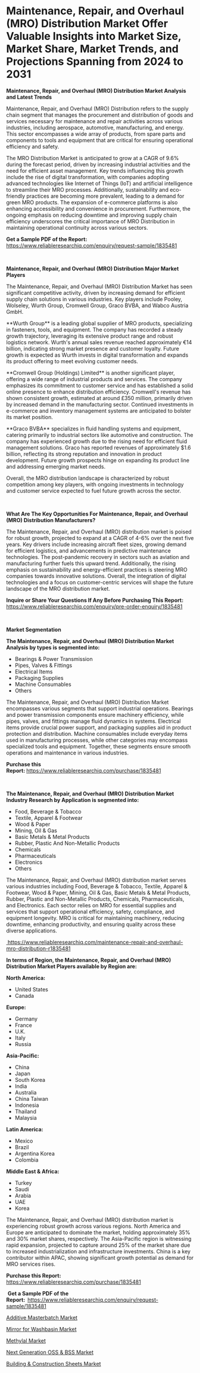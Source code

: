 <p><h1>Maintenance, Repair, and Overhaul (MRO) Distribution Market Offer Valuable Insights into Market Size, Market Share, Market Trends, and Projections Spanning from 2024 to 2031</h1></p><p><strong>Maintenance, Repair, and Overhaul (MRO) Distribution Market Analysis and Latest Trends</strong></p>
<p><p>Maintenance, Repair, and Overhaul (MRO) Distribution refers to the supply chain segment that manages the procurement and distribution of goods and services necessary for maintenance and repair activities across various industries, including aerospace, automotive, manufacturing, and energy. This sector encompasses a wide array of products, from spare parts and components to tools and equipment that are critical for ensuring operational efficiency and safety.</p><p>The MRO Distribution Market is anticipated to grow at a CAGR of 9.6% during the forecast period, driven by increasing industrial activities and the need for efficient asset management. Key trends influencing this growth include the rise of digital transformation, with companies adopting advanced technologies like Internet of Things (IoT) and artificial intelligence to streamline their MRO processes. Additionally, sustainability and eco-friendly practices are becoming more prevalent, leading to a demand for green MRO products. The expansion of e-commerce platforms is also enhancing accessibility and convenience in procurement. Furthermore, the ongoing emphasis on reducing downtime and improving supply chain efficiency underscores the critical importance of MRO Distribution in maintaining operational continuity across various sectors.</p></p>
<p><strong>Get a Sample PDF of the Report:&nbsp;</strong> <a href="https://www.reliableresearchiq.com/enquiry/request-sample/1835481?utm_campaign=1137&utm_medium=2&utm_source=Github&utm_content=ia&utm_term=16102024&utm_id=maintenance-repair-and-overhaul-mro-distribution">https://www.reliableresearchiq.com/enquiry/request-sample/1835481</a></p>
<p>&nbsp;</p>
<p><strong>Maintenance, Repair, and Overhaul (MRO) Distribution Major Market Players</strong></p>
<p><p>The Maintenance, Repair, and Overhaul (MRO) Distribution Market has seen significant competitive activity, driven by increasing demand for efficient supply chain solutions in various industries. Key players include Pooley, Wolseley, Wurth Group, Cromwell Group, Graco BVBA, and Wabco Austria GmbH.</p><p>**Wurth Group** is a leading global supplier of MRO products, specializing in fasteners, tools, and equipment. The company has recorded a steady growth trajectory, leveraging its extensive product range and robust logistics network. Wurth's annual sales revenue reached approximately €14 billion, indicating strong market presence and customer loyalty. Future growth is expected as Wurth invests in digital transformation and expands its product offering to meet evolving customer needs.</p><p>**Cromwell Group (Holdings) Limited** is another significant player, offering a wide range of industrial products and services. The company emphasizes its commitment to customer service and has established a solid online presence to enhance distribution efficiency. Cromwell's revenue has shown consistent growth, estimated at around £350 million, primarily driven by increased demand in the manufacturing sector. Continued investments in e-commerce and inventory management systems are anticipated to bolster its market position.</p><p>**Graco BVBA** specializes in fluid handling systems and equipment, catering primarily to industrial sectors like automotive and construction. The company has experienced growth due to the rising need for efficient fluid management solutions. Graco has reported revenues of approximately $1.6 billion, reflecting its strong reputation and innovation in product development. Future growth prospects hinge on expanding its product line and addressing emerging market needs.</p><p>Overall, the MRO distribution landscape is characterized by robust competition among key players, with ongoing investments in technology and customer service expected to fuel future growth across the sector.</p></p>
<p>&nbsp;</p>
<p><strong>What Are The Key Opportunities For Maintenance, Repair, and Overhaul (MRO) Distribution Manufacturers?</strong></p>
<p><p>The Maintenance, Repair, and Overhaul (MRO) distribution market is poised for robust growth, projected to expand at a CAGR of 4-6% over the next five years. Key drivers include increasing aircraft fleet sizes, growing demand for efficient logistics, and advancements in predictive maintenance technologies. The post-pandemic recovery in sectors such as aviation and manufacturing further fuels this upward trend. Additionally, the rising emphasis on sustainability and energy-efficient practices is steering MRO companies towards innovative solutions. Overall, the integration of digital technologies and a focus on customer-centric services will shape the future landscape of the MRO distribution market.</p></p>
<p><strong>Inquire or Share Your Questions If Any Before Purchasing This Report:</strong> <a href="https://www.reliableresearchiq.com/enquiry/pre-order-enquiry/1835481?utm_campaign=1137&utm_medium=2&utm_source=Github&utm_content=ia&utm_term=16102024&utm_id=maintenance-repair-and-overhaul-mro-distribution">https://www.reliableresearchiq.com/enquiry/pre-order-enquiry/1835481</a></p>
<p>&nbsp;</p>
<p><strong>Market Segmentation</strong></p>
<p><strong>The Maintenance, Repair, and Overhaul (MRO) Distribution Market Analysis by types is segmented into:</strong></p>
<p><ul><li>Bearings & Power Transmission</li><li>Pipes, Valves & Fittings</li><li>Electrical Items</li><li>Packaging Supplies</li><li>Machine Consumables</li><li>Others</li></ul></p>
<p><p>The Maintenance, Repair, and Overhaul (MRO) Distribution Market encompasses various segments that support industrial operations. Bearings and power transmission components ensure machinery efficiency, while pipes, valves, and fittings manage fluid dynamics in systems. Electrical items provide crucial power support, and packaging supplies aid in product protection and distribution. Machine consumables include everyday items used in manufacturing processes, while other categories may encompass specialized tools and equipment. Together, these segments ensure smooth operations and maintenance in various industries.</p></p>
<p><strong>Purchase this Report:&nbsp;</strong><a href="https://www.reliableresearchiq.com/purchase/1835481?utm_campaign=1137&utm_medium=2&utm_source=Github&utm_content=ia&utm_term=16102024&utm_id=maintenance-repair-and-overhaul-mro-distribution">https://www.reliableresearchiq.com/purchase/1835481</a></p>
<p>&nbsp;</p>
<p><strong>The Maintenance, Repair, and Overhaul (MRO) Distribution Market Industry Research by Application is segmented into:</strong></p>
<p><ul><li>Food, Beverage & Tobacco</li><li>Textile, Apparel & Footwear</li><li>Wood & Paper</li><li>Mining, Oil & Gas</li><li>Basic Metals & Metal Products</li><li>Rubber, Plastic And Non-Metallic Products</li><li>Chemicals</li><li>Pharmaceuticals</li><li>Electronics</li><li>Others</li></ul></p>
<p><p>The Maintenance, Repair, and Overhaul (MRO) distribution market serves various industries including Food, Beverage & Tobacco, Textile, Apparel & Footwear, Wood & Paper, Mining, Oil & Gas, Basic Metals & Metal Products, Rubber, Plastic and Non-Metallic Products, Chemicals, Pharmaceuticals, and Electronics. Each sector relies on MRO for essential supplies and services that support operational efficiency, safety, compliance, and equipment longevity. MRO is critical for maintaining machinery, reducing downtime, enhancing productivity, and ensuring quality across these diverse applications.</p></p>
<p><a href="https://www.reliableresearchiq.com/maintenance-repair-and-overhaul-mro-distribution-r1835481?utm_campaign=1137&utm_medium=2&utm_source=Github&utm_content=ia&utm_term=16102024&utm_id=maintenance-repair-and-overhaul-mro-distribution">&nbsp;https://www.reliableresearchiq.com/maintenance-repair-and-overhaul-mro-distribution-r1835481</a></p>
<p><strong>In terms of Region, the Maintenance, Repair, and Overhaul (MRO) Distribution Market Players available by Region are:</strong></p>
<p>
    <p> <strong> North America: </strong>
        <ul>
            <li>United States</li>
            <li>Canada</li>
        </ul>
        </p> 
    <p> <strong> Europe: </strong>
        <ul>
            <li>Germany</li>
            <li>France</li>
            <li>U.K.</li>
            <li>Italy</li>
            <li>Russia</li>
        </ul>
        </p> 
    <p> <strong> Asia-Pacific: </strong>
        <ul>
            <li>China</li>
            <li>Japan</li>
            <li>South Korea</li>
            <li>India</li>
            <li>Australia</li>
            <li>China Taiwan</li>
            <li>Indonesia</li>
            <li>Thailand</li>
            <li>Malaysia</li>
        </ul>
        </p> 
    <p> <strong> Latin America: </strong>
        <ul>
            <li>Mexico</li>
            <li>Brazil</li>
            <li>Argentina Korea</li>
            <li>Colombia</li>
        </ul>
        </p> 
    <p> <strong> Middle East & Africa: </strong>
        <ul>
            <li>Turkey</li>
            <li>Saudi</li>
            <li>Arabia</li>
            <li>UAE</li>
            <li>Korea</li>
        </ul>
    </p>
    </p>
<p><p>The Maintenance, Repair, and Overhaul (MRO) distribution market is experiencing robust growth across various regions. North America and Europe are anticipated to dominate the market, holding approximately 35% and 30% market shares, respectively. The Asia-Pacific region is witnessing rapid expansion, projected to capture around 25% of the market share due to increased industrialization and infrastructure investments. China is a key contributor within APAC, showing significant growth potential as demand for MRO services rises.</p></p>
<p><strong>Purchase this Report: </strong><a href="https://www.reliableresearchiq.com/purchase/1835481?utm_campaign=1137&utm_medium=2&utm_source=Github&utm_content=ia&utm_term=16102024&utm_id=maintenance-repair-and-overhaul-mro-distribution">https://www.reliableresearchiq.com/purchase/1835481</a></p>
<p>&nbsp;<strong>Get a Sample PDF of the Report:&nbsp;&nbsp;</strong><a href="https://www.reliableresearchiq.com/enquiry/request-sample/1835481?utm_campaign=1137&utm_medium=2&utm_source=Github&utm_content=ia&utm_term=16102024&utm_id=maintenance-repair-and-overhaul-mro-distribution">https://www.reliableresearchiq.com/enquiry/request-sample/1835481</a></p>
<p><strong></strong></p>
<p><p><a href="https://www.linkedin.com/pulse/additive-masterbatch-market-research-report-forecast-growth-br5kc?utm_campaign=1137&utm_medium=2&utm_source=Github&utm_content=ia&utm_term=16102024&utm_id=maintenance-repair-and-overhaul-mro-distribution">Additive Masterbatch Market</a></p><p><a href="https://www.linkedin.com/pulse/mirror-washbasin-market-trends-detailed-study-its-segmentation-7ajrf?utm_campaign=1137&utm_medium=2&utm_source=Github&utm_content=ia&utm_term=16102024&utm_id=maintenance-repair-and-overhaul-mro-distribution">Mirror for Washbasin Market</a></p><p><a href="https://www.linkedin.com/pulse/comprehensive-methylal-market-report-regional-analysis-growth-y7ckc?utm_campaign=1137&utm_medium=2&utm_source=Github&utm_content=ia&utm_term=16102024&utm_id=maintenance-repair-and-overhaul-mro-distribution">Methylal Market</a></p><p><a href="https://github.com/whitbyuhringenn/Market-Research-Report-List-1/blob/main/next-generation-oss-bss-market.md?utm_campaign=1137&utm_medium=2&utm_source=Github&utm_content=ia&utm_term=16102024&utm_id=maintenance-repair-and-overhaul-mro-distribution">Next Generation OSS & BSS Market</a></p><p><a href="https://github.com/kyleetroxilbu/Market-Research-Report-List-1/blob/main/building-construction-sheets-market.md?utm_campaign=1137&utm_medium=2&utm_source=Github&utm_content=ia&utm_term=16102024&utm_id=maintenance-repair-and-overhaul-mro-distribution">Building & Construction Sheets Market</a></p></p>